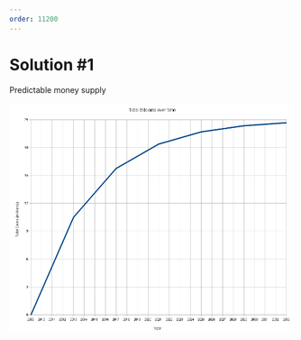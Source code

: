 ```yaml
---
order: 11200
---
```


# Solution #1

Predictable money supply

<img alt="graph of bitcoin supply" src="images/total-bitcoins-over-time-graph.png" width="600px" />
